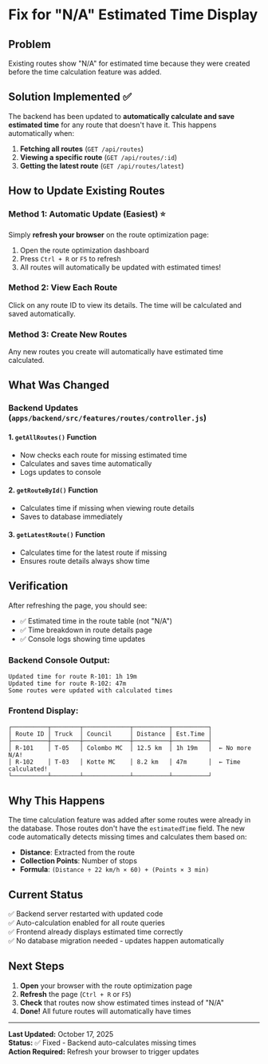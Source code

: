 # Fix for "N/A" Estimated Time Display

## Problem
Existing routes show "N/A" for estimated time because they were created before the time calculation feature was added.

## Solution Implemented ✅

The backend has been updated to **automatically calculate and save estimated time** for any route that doesn't have it. This happens automatically when:

1. **Fetching all routes** (`GET /api/routes`)
2. **Viewing a specific route** (`GET /api/routes/:id`)
3. **Getting the latest route** (`GET /api/routes/latest`)

## How to Update Existing Routes

### Method 1: Automatic Update (Easiest) ⭐
Simply **refresh your browser** on the route optimization page:
1. Open the route optimization dashboard
2. Press `Ctrl + R` or `F5` to refresh
3. All routes will automatically be updated with estimated times!

### Method 2: View Each Route
Click on any route ID to view its details. The time will be calculated and saved automatically.

### Method 3: Create New Routes
Any new routes you create will automatically have estimated time calculated.

## What Was Changed

### Backend Updates (`apps/backend/src/features/routes/controller.js`)

#### 1. `getAllRoutes()` Function
- Now checks each route for missing estimated time
- Calculates and saves time automatically
- Logs updates to console

#### 2. `getRouteById()` Function  
- Calculates time if missing when viewing route details
- Saves to database immediately

#### 3. `getLatestRoute()` Function
- Calculates time for the latest route if missing
- Ensures route details always show time

## Verification

After refreshing the page, you should see:
- ✅ Estimated time in the route table (not "N/A")
- ✅ Time breakdown in route details page
- ✅ Console logs showing time updates

### Backend Console Output:
```
Updated time for route R-101: 1h 19m
Updated time for route R-102: 47m
Some routes were updated with calculated times
```

### Frontend Display:
```
┌──────────┬────────┬─────────────┬──────────┬──────────┐
│ Route ID │ Truck  │ Council     │ Distance │ Est.Time │
├──────────┼────────┼─────────────┼──────────┼──────────┤
│ R-101    │ T-05   │ Colombo MC  │ 12.5 km  │ 1h 19m   │  ← No more N/A!
│ R-102    │ T-03   │ Kotte MC    │ 8.2 km   │ 47m      │  ← Time calculated!
└──────────┴────────┴─────────────┴──────────┴──────────┘
```

## Why This Happens

The time calculation feature was added after some routes were already in the database. Those routes don't have the `estimatedTime` field. The new code automatically detects missing times and calculates them based on:

- **Distance**: Extracted from the route
- **Collection Points**: Number of stops
- **Formula**: `(Distance ÷ 22 km/h × 60) + (Points × 3 min)`

## Current Status

✅ Backend server restarted with updated code  
✅ Auto-calculation enabled for all route queries  
✅ Frontend already displays estimated time correctly  
✅ No database migration needed - updates happen automatically  

## Next Steps

1. **Open** your browser with the route optimization page
2. **Refresh** the page (`Ctrl + R` or `F5`)
3. **Check** that routes now show estimated times instead of "N/A"
4. **Done!** All future routes will automatically have times

---

**Last Updated:** October 17, 2025  
**Status:** ✅ Fixed - Backend auto-calculates missing times  
**Action Required:** Refresh your browser to trigger updates
